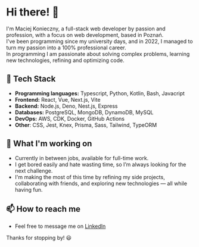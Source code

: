 # Hi there! 👋  

I'm Maciej Konieczny, a full-stack web developer by passion and profession, with a focus on web development, based in Poznań.  
I've been programming since my university days, and in 2022, I managed to turn my passion into a 100% professional career.  
In programming I am passionate about solving complex problems, learning new technologies, refining and optimizing code.

## 🔧 Tech Stack
- **Programming languages:** Typescript, Python, Kotlin, Bash, Javacript  
- **Frontend:** React, Vue, Next.js, Vite  
- **Backend:** Node.js, Deno, Nest.js, Express  
- **Databases:** PostgreSQL, MongoDB, DynamoDB, MySQL  
- **DevOps:** AWS, CDK, Docker, GitHub Actions  
- **Other**: CSS, Jest, Knex, Prisma, Sass, Tailwind, TypeORM

## 🚀 What I'm working on  
- Currently in between jobs, available for full-time work.
- I get bored easily and hate wasting time, so I’m always looking for the next challenge.
- I'm making the most of this time by refining my side projects, collaborating with friends, and exploring new technologies — all while having fun.

## 📫 How to reach me  
- Feel free to message me on [LinkedIn](https://www.linkedin.com/in/mcjkon)

Thanks for stopping by! 😃 